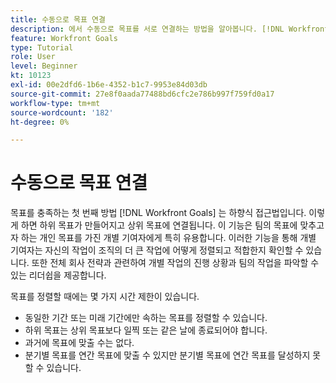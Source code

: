 ```yaml
---
title: 수동으로 목표 연결
description: 에서 수동으로 목표를 서로 연결하는 방법을 알아봅니다. [!DNL Workfront Goals].
feature: Workfront Goals
type: Tutorial
role: User
level: Beginner
kt: 10123
exl-id: 00e2dfd6-1b6e-4352-b1c7-9953e84d03db
source-git-commit: 27e8f0aada77488bd6cfc2e786b997f759fd0a17
workflow-type: tm+mt
source-wordcount: '182'
ht-degree: 0%

---
```


# 수동으로 목표 연결

목표를 충족하는 첫 번째 방법 [!DNL Workfront Goals] 는 하향식 접근법입니다. 이렇게 하면 하위 목표가 만들어지고 상위 목표에 연결됩니다. 이 기능은 팀의 목표에 맞추고자 하는 개인 목표를 가진 개별 기여자에게 특히 유용합니다. 이러한 기능을 통해 개별 기여자는 자신의 작업이 조직의 더 큰 작업에 어떻게 정렬되고 적합한지 확인할 수 있습니다. 또한 전체 회사 전략과 관련하여 개별 작업의 진행 상황과 팀의 작업을 파악할 수 있는 리더쉽을 제공합니다.

목표를 정렬할 때에는 몇 가지 시간 제한이 있습니다.

* 동일한 기간 또는 미래 기간에만 속하는 목표를 정렬할 수 있습니다.
* 하위 목표는 상위 목표보다 일찍 또는 같은 날에 종료되어야 합니다.
* 과거에 목표에 맞출 수는 없다.
* 분기별 목표를 연간 목표에 맞출 수 있지만 분기별 목표에 연간 목표를 달성하지 못할 수 있습니다.

